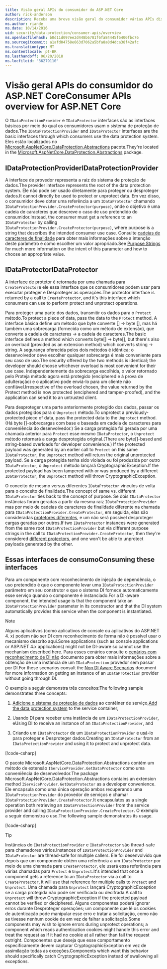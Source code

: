 ```yaml
---
title: Visão geral APIs do consumidor do ASP.NET Core
author: rick-anderson
description: Receba uma breve visão geral do consumidor várias APIs disponíveis da biblioteca de proteção de dados do ASP.NET Core.
ms.author: riande
ms.date: 10/14/2016
uid: security/data-protection/consumer-apis/overview
ms.openlocfilehash: b0d11d097ee2d448b6781f6fa84445f6400fbc76
ms.sourcegitcommit: a1afd04758e663d7062a5bfa8a0d4dca38f42afc
ms.translationtype: MT
ms.contentlocale: pt-BR
ms.lasthandoff: 06/20/2018
ms.locfileid: "36279110"
---
```

# <a name="consumer-apis-overview-for-aspnet-core"></a><span data-ttu-id="470dd-103">Visão geral APIs do consumidor do ASP.NET Core</span><span class="sxs-lookup"><span data-stu-id="470dd-103">Consumer APIs overview for ASP.NET Core</span></span>

<span data-ttu-id="470dd-104">O `IDataProtectionProvider` e `IDataProtector` interfaces são as interfaces básicas por meio do qual os consumidores usam o sistema de proteção de dados.</span><span class="sxs-lookup"><span data-stu-id="470dd-104">The `IDataProtectionProvider` and `IDataProtector` interfaces are the basic interfaces through which consumers use the data protection system.</span></span> <span data-ttu-id="470dd-105">Eles estão localizados no [Microsoft.AspNetCore.DataProtection.Abstractions](https://www.nuget.org/packages/Microsoft.AspNetCore.DataProtection.Abstractions/) pacote.</span><span class="sxs-lookup"><span data-stu-id="470dd-105">They're located in the [Microsoft.AspNetCore.DataProtection.Abstractions](https://www.nuget.org/packages/Microsoft.AspNetCore.DataProtection.Abstractions/) package.</span></span>

## <a name="idataprotectionprovider"></a><span data-ttu-id="470dd-106">IDataProtectionProvider</span><span class="sxs-lookup"><span data-stu-id="470dd-106">IDataProtectionProvider</span></span>

<span data-ttu-id="470dd-107">A interface de provedor representa a raiz do sistema de proteção de dados.</span><span class="sxs-lookup"><span data-stu-id="470dd-107">The provider interface represents the root of the data protection system.</span></span> <span data-ttu-id="470dd-108">Ele não pode ser usado diretamente para proteger ou desproteger dados.</span><span class="sxs-lookup"><span data-stu-id="470dd-108">It cannot directly be used to protect or unprotect data.</span></span> <span data-ttu-id="470dd-109">Em vez disso, o consumidor deve obter uma referência a um `IDataProtector` chamando `IDataProtectionProvider.CreateProtector(purpose)`, onde o objetivo é uma cadeia de caracteres que descreve o caso de uso pretendido do consumidor.</span><span class="sxs-lookup"><span data-stu-id="470dd-109">Instead, the consumer must get a reference to an `IDataProtector` by calling `IDataProtectionProvider.CreateProtector(purpose)`, where purpose is a string that describes the intended consumer use case.</span></span> <span data-ttu-id="470dd-110">Consulte [cadeias de caracteres de finalidade](xref:security/data-protection/consumer-apis/purpose-strings) para obter mais informações sobre a intenção deste parâmetro e como escolher um valor apropriado.</span><span class="sxs-lookup"><span data-stu-id="470dd-110">See [Purpose Strings](xref:security/data-protection/consumer-apis/purpose-strings) for much more information on the intent of this parameter and how to choose an appropriate value.</span></span>

## <a name="idataprotector"></a><span data-ttu-id="470dd-111">IDataProtector</span><span class="sxs-lookup"><span data-stu-id="470dd-111">IDataProtector</span></span>

<span data-ttu-id="470dd-112">A interface de protetor é retornada por uma chamada para `CreateProtector`e ele essa interface que os consumidores podem usar para executar proteger e Desproteger as operações.</span><span class="sxs-lookup"><span data-stu-id="470dd-112">The protector interface is returned by a call to `CreateProtector`, and it's this interface which consumers can use to perform protect and unprotect operations.</span></span>

<span data-ttu-id="470dd-113">Para proteger uma parte dos dados, transmitir os dados para o `Protect` método.</span><span class="sxs-lookup"><span data-stu-id="470dd-113">To protect a piece of data, pass the data to the `Protect` method.</span></span> <span data-ttu-id="470dd-114">A interface básica define um método que byte converte [] -> byte [], mas há também uma sobrecarga (fornecida como um método de extensão), que converte a cadeia de caracteres -> a cadeia de caracteres.</span><span class="sxs-lookup"><span data-stu-id="470dd-114">The basic interface defines a method which converts byte[] -> byte[], but there's also an overload (provided as an extension method) which converts string -> string.</span></span> <span data-ttu-id="470dd-115">A segurança oferecida pelos dois métodos é idêntica; o desenvolvedor deve escolher qualquer sobrecarga é mais conveniente para seu caso de uso.</span><span class="sxs-lookup"><span data-stu-id="470dd-115">The security offered by the two methods is identical; the developer should choose whichever overload is most convenient for their use case.</span></span> <span data-ttu-id="470dd-116">Independentemente da sobrecarga escolhida, o valor retornado pelo Proteja método agora está protegido (enciphered e à prova de adulteração) e o aplicativo pode enviá-lo para um cliente não confiável.</span><span class="sxs-lookup"><span data-stu-id="470dd-116">Irrespective of the overload chosen, the value returned by the Protect method is now protected (enciphered and tamper-proofed), and the application can send it to an untrusted client.</span></span>

<span data-ttu-id="470dd-117">Para desproteger uma parte anteriormente protegido dos dados, passar os dados protegidos para o `Unprotect` método.</span><span class="sxs-lookup"><span data-stu-id="470dd-117">To unprotect a previously-protected piece of data, pass the protected data to the `Unprotect` method.</span></span> <span data-ttu-id="470dd-118">(Há byte []-sobrecargas com base e baseada em cadeia de caracteres para conveniência do desenvolvedor.) Se a carga protegida foi gerada por uma chamada anterior para `Protect` esse mesmo `IDataProtector`, o `Unprotect` método retornará a carga desprotegida original.</span><span class="sxs-lookup"><span data-stu-id="470dd-118">(There are byte[]-based and string-based overloads for developer convenience.) If the protected payload was generated by an earlier call to `Protect` on this same `IDataProtector`, the `Unprotect` method will return the original unprotected payload.</span></span> <span data-ttu-id="470dd-119">Se a carga protegida tenha sido violada ou foi produzida por outro `IDataProtector`, o `Unprotect` método lançará CryptographicException.</span><span class="sxs-lookup"><span data-stu-id="470dd-119">If the protected payload has been tampered with or was produced by a different `IDataProtector`, the `Unprotect` method will throw CryptographicException.</span></span>

<span data-ttu-id="470dd-120">O conceito de mesmo versus diferentes `IDataProtector` vínculos de volta para o conceito de finalidade.</span><span class="sxs-lookup"><span data-stu-id="470dd-120">The concept of same vs. different `IDataProtector` ties back to the concept of purpose.</span></span> <span data-ttu-id="470dd-121">Se dois `IDataProtector` instâncias foram geradas a partir da mesma raiz `IDataProtectionProvider` mas por meio de cadeias de caracteres de finalidade diferente na chamada para `IDataProtectionProvider.CreateProtector`, em seguida, elas são consideradas [protetores diferentes](xref:security/data-protection/consumer-apis/purpose-strings), e um não será possível desproteger cargas geradas por outros.</span><span class="sxs-lookup"><span data-stu-id="470dd-121">If two `IDataProtector` instances were generated from the same root `IDataProtectionProvider` but via different purpose strings in the call to `IDataProtectionProvider.CreateProtector`, then they're considered [different protectors](xref:security/data-protection/consumer-apis/purpose-strings), and one won't be able to unprotect payloads generated by the other.</span></span>

## <a name="consuming-these-interfaces"></a><span data-ttu-id="470dd-122">Essas interfaces de consumo</span><span class="sxs-lookup"><span data-stu-id="470dd-122">Consuming these interfaces</span></span>

<span data-ttu-id="470dd-123">Para um componente com reconhecimento de injeção de dependência, o uso pretendido é que o componente levar uma `IDataProtectionProvider` parâmetro em seu construtor e que o sistema DI fornece automaticamente esse serviço quando o componente é instanciado.</span><span class="sxs-lookup"><span data-stu-id="470dd-123">For a DI-aware component, the intended usage is that the component take an `IDataProtectionProvider` parameter in its constructor and that the DI system automatically provides this service when the component is instantiated.</span></span>

> [!NOTE]
> <span data-ttu-id="470dd-124">Alguns aplicativos (como aplicativos de console ou aplicativos do ASP.NET 4. x) podem não ser DI com reconhecimento de forma não é possível usar o mecanismo descrito aqui.</span><span class="sxs-lookup"><span data-stu-id="470dd-124">Some applications (such as console applications or ASP.NET 4.x applications) might not be DI-aware so cannot use the mechanism described here.</span></span> <span data-ttu-id="470dd-125">Para esses cenários consulte o [cenários com reconhecimento de DI não](xref:security/data-protection/configuration/non-di-scenarios) documento para obter mais informações sobre a obtenção de uma instância de um `IDataProtection` provedor sem passar por DI.</span><span class="sxs-lookup"><span data-stu-id="470dd-125">For these scenarios consult the [Non DI Aware Scenarios](xref:security/data-protection/configuration/non-di-scenarios) document for more information on getting an instance of an `IDataProtection` provider without going through DI.</span></span>

<span data-ttu-id="470dd-126">O exemplo a seguir demonstra três conceitos:</span><span class="sxs-lookup"><span data-stu-id="470dd-126">The following sample demonstrates three concepts:</span></span>

1. <span data-ttu-id="470dd-127">[Adicione o sistema de proteção de dados](xref:security/data-protection/configuration/overview) ao contêiner de serviço,</span><span class="sxs-lookup"><span data-stu-id="470dd-127">[Add the data protection system](xref:security/data-protection/configuration/overview) to the service container,</span></span>

2. <span data-ttu-id="470dd-128">Usando DI para receber uma instância de um `IDataProtectionProvider`, e</span><span class="sxs-lookup"><span data-stu-id="470dd-128">Using DI to receive an instance of an `IDataProtectionProvider`, and</span></span>

3. <span data-ttu-id="470dd-129">Criando um `IDataProtector` de um `IDataProtectionProvider` e usá-lo para proteger e Desproteger dados.</span><span class="sxs-lookup"><span data-stu-id="470dd-129">Creating an `IDataProtector` from an `IDataProtectionProvider` and using it to protect and unprotect data.</span></span>

[!code-csharp[](../using-data-protection/samples/protectunprotect.cs?highlight=26,34,35,36,37,38,39,40)]

<span data-ttu-id="470dd-130">O pacote Microsoft.AspNetCore.DataProtection.Abstractions contém um método de extensão `IServiceProvider.GetDataProtector` como uma conveniência de desenvolvedor.</span><span class="sxs-lookup"><span data-stu-id="470dd-130">The package Microsoft.AspNetCore.DataProtection.Abstractions contains an extension method `IServiceProvider.GetDataProtector` as a developer convenience.</span></span> <span data-ttu-id="470dd-131">Ele encapsula como uma única operação ambos recuperando uma `IDataProtectionProvider` do provedor de serviços e chamar `IDataProtectionProvider.CreateProtector`.</span><span class="sxs-lookup"><span data-stu-id="470dd-131">It encapsulates as a single operation both retrieving an `IDataProtectionProvider` from the service provider and calling `IDataProtectionProvider.CreateProtector`.</span></span> <span data-ttu-id="470dd-132">O exemplo a seguir demonstra o uso.</span><span class="sxs-lookup"><span data-stu-id="470dd-132">The following sample demonstrates its usage.</span></span>

[!code-csharp[](./overview/samples/getdataprotector.cs?highlight=15)]

>[!TIP]
> <span data-ttu-id="470dd-133">Instâncias do `IDataProtectionProvider` e `IDataProtector` são thread-safe para chamadores vários.</span><span class="sxs-lookup"><span data-stu-id="470dd-133">Instances of `IDataProtectionProvider` and `IDataProtector` are thread-safe for multiple callers.</span></span> <span data-ttu-id="470dd-134">Ele foi desenvolvido que depois que um componente obtém uma referência a um `IDataProtector` por meio de uma chamada para `CreateProtector`, ele usará essa referência para várias chamadas para `Protect` e `Unprotect`.</span><span class="sxs-lookup"><span data-stu-id="470dd-134">It's intended that once a component gets a reference to an `IDataProtector` via a call to `CreateProtector`, it will use that reference for multiple calls to `Protect` and `Unprotect`.</span></span> <span data-ttu-id="470dd-135">Uma chamada para `Unprotect` lançará CryptographicException se a carga protegida não pode ser verificada ou decifrada.</span><span class="sxs-lookup"><span data-stu-id="470dd-135">A call to `Unprotect` will throw CryptographicException if the protected payload cannot be verified or deciphered.</span></span> <span data-ttu-id="470dd-136">Alguns componentes poderá ignorar erros durante Desproteger operações; um componente que lê os cookies de autenticação pode manipular esse erro e tratar a solicitação, como não se tivesse nenhum cookie de em vez de falhar a solicitação.</span><span class="sxs-lookup"><span data-stu-id="470dd-136">Some components may wish to ignore errors during unprotect operations; a component which reads authentication cookies might handle this error and treat the request as if it had no cookie at all rather than fail the request outright.</span></span> <span data-ttu-id="470dd-137">Componentes que deseja que esse comportamento especificamente devem capturar CryptographicException em vez de assimilação todas as exceções.</span><span class="sxs-lookup"><span data-stu-id="470dd-137">Components which want this behavior should specifically catch CryptographicException instead of swallowing all exceptions.</span></span>
